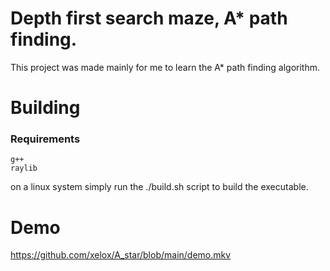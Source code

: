 # Depth first search maze, A* path finding.
This project was made mainly for me to learn the A* path finding algorithm.

# Building
### Requirements
```
g++
raylib
```
on a linux system simply run the ./build.sh script to build the executable.
# Demo
<https://github.com/xelox/A_star/blob/main/demo.mkv>

